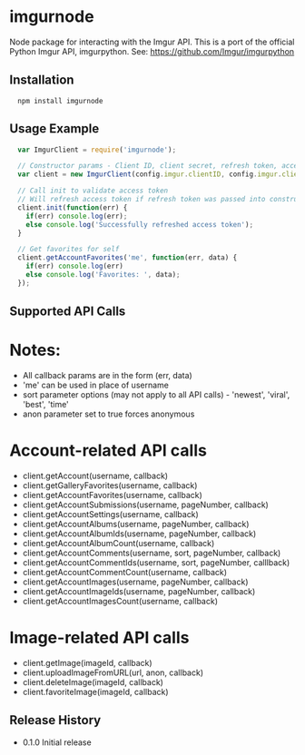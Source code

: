 imgurnode
============

Node package for interacting with the Imgur API. This is a port of the official Python Imgur API, imgurpython. See: https://github.com/Imgur/imgurpython

## Installation

```shell
  npm install imgurnode
```

## Usage Example

```js
  var ImgurClient = require('imgurnode');

  // Constructor params - Client ID, client secret, refresh token, access token
  var client = new ImgurClient(config.imgur.clientID, config.imgur.clientSecret, token);

  // Call init to validate access token
  // Will refresh access token if refresh token was passed into constructor
  client.init(function(err) {
    if(err) console.log(err);
    else console.log('Successfully refreshed access token');
  }

  // Get favorites for self
  client.getAccountFavorites('me', function(err, data) {
    if(err) console.log(err)
    else console.log('Favorites: ', data);
  });
```

## Supported API Calls

# Notes: 
* All callback params are in the form (err, data)
* 'me' can be used in place of username
* sort parameter options (may not apply to all API calls) - 'newest', 'viral', 'best', 'time'
* anon parameter set to true forces anonymous 

# Account-related API calls
* client.getAccount(username, callback)
* client.getGalleryFavorites(username, callback)
* client.getAccountFavorites(username, callback)
* client.getAccountSubmissions(username, pageNumber, callback)
* client.getAccountSettings(username, callback)
* client.getAccountAlbums(username, pageNumber, callback)
* client.getAccountAlbumIds(username, pageNumber, callback)
* client.getAccountAlbumCount(username, callback)
* client.getAccountComments(username, sort, pageNumber, callback)
* client.getAccountCommentIds(username, sort, pageNumber, calllback)
* client.getAccountCommentCount(username, callback)
* client.getAccountImages(username, pageNumber, callback)
* client.getAccountImageIds(username, pageNumber, callback)
* client.getAccountImagesCount(username, callback)

# Image-related API calls
* client.getImage(imageId, callback)
* client.uploadImageFromURL(url, anon, callback)
* client.deleteImage(imageId, callback)
* client.favoriteImage(imageId, callback)

## Release History

* 0.1.0 Initial release